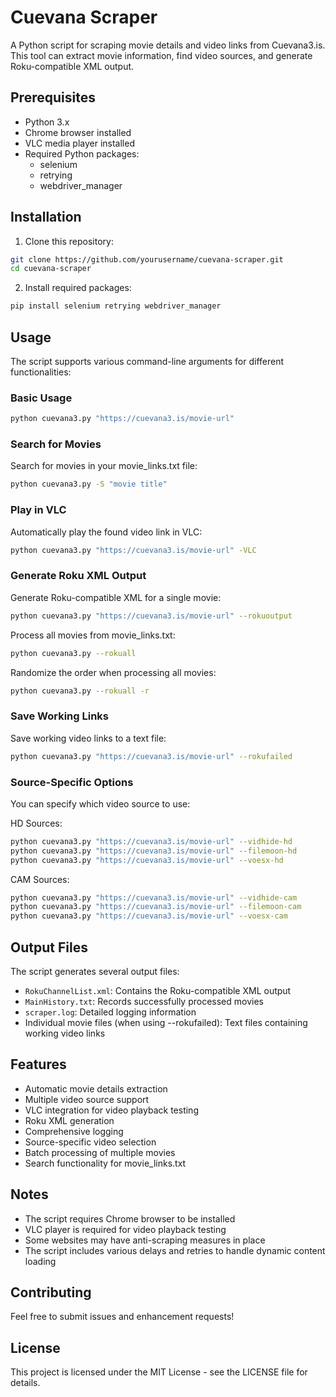 # Cuevana Scraper

A Python script for scraping movie details and video links from Cuevana3.is. This tool can extract movie information, find video sources, and generate Roku-compatible XML output.

## Prerequisites

- Python 3.x
- Chrome browser installed
- VLC media player installed
- Required Python packages:
  - selenium
  - retrying
  - webdriver_manager

## Installation

1. Clone this repository:
```bash
git clone https://github.com/yourusername/cuevana-scraper.git
cd cuevana-scraper
```

2. Install required packages:
```bash
pip install selenium retrying webdriver_manager
```

## Usage

The script supports various command-line arguments for different functionalities:

### Basic Usage

```bash
python cuevana3.py "https://cuevana3.is/movie-url"
```

### Search for Movies

Search for movies in your movie_links.txt file:
```bash
python cuevana3.py -S "movie title"
```

### Play in VLC

Automatically play the found video link in VLC:
```bash
python cuevana3.py "https://cuevana3.is/movie-url" -VLC
```

### Generate Roku XML Output

Generate Roku-compatible XML for a single movie:
```bash
python cuevana3.py "https://cuevana3.is/movie-url" --rokuoutput
```

Process all movies from movie_links.txt:
```bash
python cuevana3.py --rokuall
```

Randomize the order when processing all movies:
```bash
python cuevana3.py --rokuall -r
```

### Save Working Links

Save working video links to a text file:
```bash
python cuevana3.py "https://cuevana3.is/movie-url" --rokufailed
```

### Source-Specific Options

You can specify which video source to use:

HD Sources:
```bash
python cuevana3.py "https://cuevana3.is/movie-url" --vidhide-hd
python cuevana3.py "https://cuevana3.is/movie-url" --filemoon-hd
python cuevana3.py "https://cuevana3.is/movie-url" --voesx-hd
```

CAM Sources:
```bash
python cuevana3.py "https://cuevana3.is/movie-url" --vidhide-cam
python cuevana3.py "https://cuevana3.is/movie-url" --filemoon-cam
python cuevana3.py "https://cuevana3.is/movie-url" --voesx-cam
```

## Output Files

The script generates several output files:

- `RokuChannelList.xml`: Contains the Roku-compatible XML output
- `MainHistory.txt`: Records successfully processed movies
- `scraper.log`: Detailed logging information
- Individual movie files (when using --rokufailed): Text files containing working video links

## Features

- Automatic movie details extraction
- Multiple video source support
- VLC integration for video playback testing
- Roku XML generation
- Comprehensive logging
- Source-specific video selection
- Batch processing of multiple movies
- Search functionality for movie_links.txt

## Notes

- The script requires Chrome browser to be installed
- VLC player is required for video playback testing
- Some websites may have anti-scraping measures in place
- The script includes various delays and retries to handle dynamic content loading

## Contributing

Feel free to submit issues and enhancement requests!

## License

This project is licensed under the MIT License - see the LICENSE file for details. 